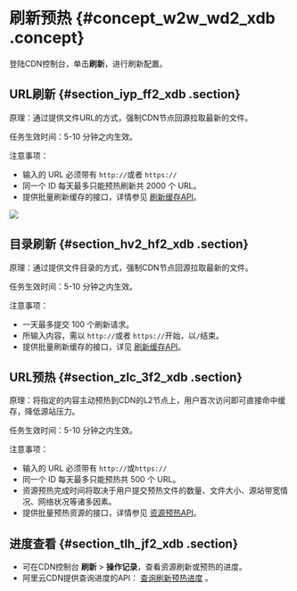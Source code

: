 # 刷新预热 {#concept_w2w_wd2_xdb .concept}

登陆CDN控制台，单击**刷新**，进行刷新配置。

## URL刷新 {#section_iyp_ff2_xdb .section}

原理：通过提供文件URL的方式，强制CDN节点回源拉取最新的文件。

任务生效时间：5-10 分钟之内生效。

注意事项：

-   输入的 URL 必须带有 `http://`或者 `https://`
-   同一个 ID 每天最多只能预热刷新共 2000 个 URL。
-   提供批量刷新缓存的接口，详情参见 [刷新缓存API](../../../../../intl.zh-CN/API参考/刷新预热接口/RefreshObjectCaches.md#)。

![](http://static-aliyun-doc.oss-cn-hangzhou.aliyuncs.com/assets/img/5168/15483171363428_zh-CN.png)

## 目录刷新 {#section_hv2_hf2_xdb .section}

原理：通过提供文件目录的方式，强制CDN节点回源拉取最新的文件。

任务生效时间：5-10 分钟之内生效。

注意事项：

-   一天最多提交 100 个刷新请求。
-   所输入内容，需以 `http://`或者 `https://`开始，以`/`结束。
-   提供批量刷新缓存的接口，详见 [刷新缓存API](../../../../../intl.zh-CN/API参考/刷新预热接口/RefreshObjectCaches.md#)。

## URL预热 {#section_zlc_3f2_xdb .section}

原理：将指定的内容主动预热到CDN的L2节点上，用户首次访问即可直接命中缓存，降低源站压力。

任务生效时间：5-10 分钟之内生效。

注意事项：

-   输入的 URL 必须带有 `http://`或`https://`
-   同一个 ID 每天最多只能预热共 500 个 URL。
-   资源预热完成时间将取决于用户提交预热文件的数量、文件大小、源站带宽情况、网络状况等诸多因素。
-   提供批量预热资源的接口，详情参见 [资源预热API](../../../../../intl.zh-CN/API参考/刷新预热接口/PushObjectCache.md#)。

## 进度查看 {#section_tlh_jf2_xdb .section}

-   可在CDN控制台 **刷新** \> **操作记录**，查看资源刷新或预热的进度。
-   阿里云CDN提供查询进度的API： [查询刷新预热进度](../../../../../intl.zh-CN/API参考/刷新预热接口/DescribeRefreshTasks.md#) 。


